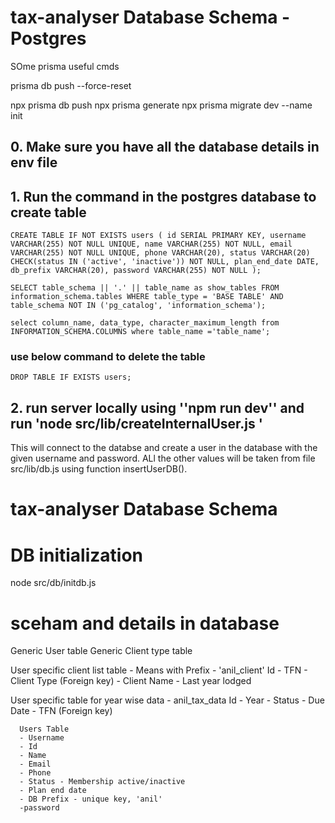 # tax-analyser Database Schema - Postgres

SOme prisma useful cmds

prisma db push --force-reset

npx prisma db push
npx prisma generate
npx prisma migrate dev --name init

## 0. Make sure you have all the database details in env file

## 1. Run the command in the postgres database to create table

`CREATE TABLE IF NOT EXISTS users (
      id SERIAL PRIMARY KEY,
      username VARCHAR(255) NOT NULL UNIQUE,
      name VARCHAR(255) NOT NULL,
      email VARCHAR(255) NOT NULL UNIQUE,
      phone VARCHAR(20),
      status VARCHAR(20) CHECK(status IN ('active', 'inactive')) NOT NULL,
      plan_end_date DATE,
      db_prefix VARCHAR(20),
      password VARCHAR(255) NOT NULL
);`

`SELECT
    table_schema || '.' || table_name as show_tables
FROM
    information_schema.tables
WHERE
    table_type = 'BASE TABLE'
AND
    table_schema NOT IN ('pg_catalog', 'information_schema');`

`select column_name, data_type, character_maximum_length
 from INFORMATION_SCHEMA.COLUMNS where table_name ='table_name';`

### use below command to delete the table

`DROP TABLE IF EXISTS users;`

## 2. run server locally using ''npm run dev'' and run 'node src/lib/createInternalUser.js <username> <password>'

This will connect to the databse and create a user in the database with the given username and password. ALl the other values will be taken from file src/lib/db.js using function insertUserDB().

# tax-analyser Database Schema

# DB initialization

node src/db/initdb.js

# sceham and details in database

Generic User table
Generic Client type table

User specific client list table - Means with Prefix - 'anil_client'
Id - TFN - Client Type (Foreign key) - Client Name - Last year lodged

<!-- Generic table for year wise data

- Id - Year - Status - Due Date - TFN (Foreign key) - Prefix
ç
Or

-->

User specific table for year wise data - anil_tax_data
Id - Year - Status - Due Date - TFN (Foreign key)

      Users Table
      - Username
      - Id
      - Name
      - Email
      - Phone
      - Status - Membership active/inactive
      - Plan end date
      - DB Prefix - unique key, 'anil'
      -password
